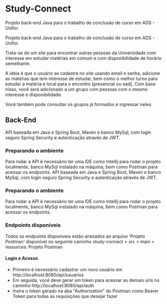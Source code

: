 # Study-Connect
Projeto back-end Java para o trabalho de conclusão de curso em ADS - Unifor.

Projeto back-end Java para o trabalho de conclusão de curso em ADS - Unifor.

Trata-se de um site para encontrar outras pessoas da Universidade com interesse em estudar matérias em comum e com disponibilidade de horário semelhante.

A idéia é que o usuário se cadastre no site usando email e senha, adicione as matérias que tem interesse de estudar, bem como o melhor turno para estudar a matéria e local para o encontro [presencial ou ead]. Com base nisso, você será adicionado a um grupo com pessoas com o mesmo interesse e disponibilidade.

Você também pode consultar os grupos já formados e ingressar neles.

## Back-End
API baseada em Java e Spring Boot, Maven e banco MySql, com login seguro Spring Security e autenticação através de JWT.

### Preparando o ambiente
Para rodar a API é necessário ter uma IDE como Intellij para rodar o projeto localmente, banco MySql instalado na máquina, bem como Postman para acessar os endpoints.
API baseada em Java e Spring Boot, Maven e banco MySql, com login seguro Spring Security e autenticação através de JWT.

### Preparando o ambiente
Para rodar a API é necessário ter uma IDE como Intellij para rodar o projeto localmente, banco MySql instalado na máquina, bem como Postman para acessar os endpoints.

### Endpoints disponíveis
Todos os endpoints disponíveis estão anexados ao arquivo 'Projeto Postman' disponível no seguinte caminho study-connect > src > main > resources: Projeto Postman

#### Login e Acesso
- Primeiro é necessário cadastrar um novo usuário em http://localhost:8080/api/usuarios
- Em seguida, você deve gerar um token para acessar as demais urls no caminho http://localhost:8080/api/auth
- Insira o token gerado na aba "Authorization" do Postman como Bearer Token para todas as requisições que desejar fazer
